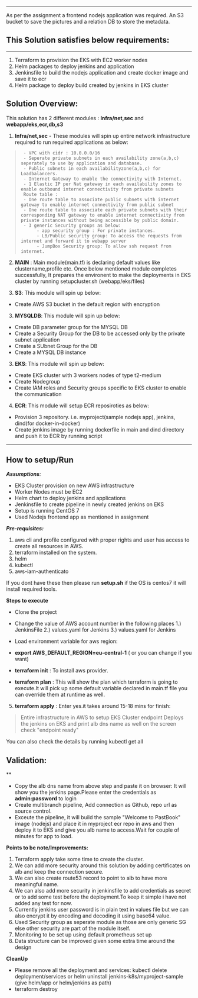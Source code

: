 
***
As per the assignment a frontend nodejs application was required. An S3 bucket to save the pictures and a relation DB to store the metadata. 
## This Solution satisfies below requirements:

***
1. Terraform to provision the EKS with EC2 worker nodes
2. Helm packages to deploy jenkins and application
3. Jenkinsfile to build the nodejs application and create docker image and save it to ecr
4. Helm package to deploy build created by jenkins in EKS cluster

## Solution Overview:

This solution has 2 different modules : **Infra/net,sec** and **webapp/eks,ecr,db,s3**

1. **Infra/net,sec** - These modules will spin up entire network infrastructure required to run required applications as below:

>      - VPC with cidr : 10.0.0.0/16
>      - Seperate private subnets in each availability zone(a,b,c) seperately to use by application and database.
>      - Public subnets in each availabilityzone(a,b,c) for Loadbalancers.
>      - Internet Gateway to enable the connectivity with Internet.
>      - 1 Elastic IP per Nat gateway in each availability zones to enable outbound internet connectivity from private subnets
>      Route table :
>      - One route table to associate public subnets with internet gateway to enable internet connectivity from public subnet
>      - One route table to associate each private subnets with their corresponding NAT gateway to enable internet connectivity from private instances without being accessible by public domain.
>      - 3 generic Security groups as below:  
>           - app security group : For private instances.
>           - LB/Public security group: To access the requests from internet and forward it to webapp server
>           - JumpBox Security group: To allow ssh request from internet.

2. **MAIN** : Main module(main.tf) is declaring default values like clustername,profile etc. Once below mentioned module completes successfully, 
              It prepares the environent to make the deployments in EKS cluster by running setupcluster.sh (webapp/eks/files)
	 
3. **S3**: This module will spin up below:
- Create AWS S3 bucket in the default region with encryption

3. **MYSQLDB**: This module will spin up below:
- Create DB parameter group for the MYSQL DB
- Create a Security Group for the DB to be accessed only by the private subnet application
- Create a SUbnet Group for the DB
- Create a MYSQL DB instance

3. **EKS**: This module will spin up below:
- Create EKS cluster with 3 workers nodes of type t2-medium
- Create Nodegroup
- Create IAM roles and Security groups specific to EKS cluster to enable the communication

4. **ECR**: This module will setup ECR reposiroties as below:
- Provision 3 repository. i.e. myproject(sample nodejs app), jenkins, dind(for docker-in-docker)
- Create jenkins image by running dockerfile in main and dind directory and push it to ECR by running script

***
## How to setup/Run


***Assumptions**:*
- EKS Cluster provision on new AWS infrastructure
- Worker Nodes must be EC2
- Helm chart to deploy jenkins and applications
- Jenkinsfile to create pipeline in newly created jenkins on EKS
- Setup is running CentOS 7
- Used Nodejs frontend app as mentioned in assignment

***Pre-requisites:***

1. aws cli and profile configured with proper rights and user has access to create all resources in AWS.
2. terraform installed on the system.
3. helm
4. kubectl
5. aws-iam-authenticato

If you dont have these then please run **setup.sh** if the OS is centos7 it will install required tools.

**Steps to execute**

- Clone the project
- Change the value of AWS account number in the following places
  1.) JenkinsFile
  2.) values.yaml for Jenkins
  3.) values.yaml for Jenkins

- Load environment variable for aws region:
- **export AWS_DEFAULT_REGION=eu-central-1** ( or you can change if you want)

-  **terraform init** : To install aws provider.

-  **terraform plan** : This will show the plan which terraform is going to execute.It will pick up some default variable declared in main.tf file you can override them at runtime as well.

5. **terraform apply** : Enter yes.it takes around 15-18 mins for finish:

>  Entire infrastructure in AWS to setup EKS
>  Cluster endpoint
>  Deploys the jenkins on EKS and print alb dns name as well on the screen check "endpoint ready"

You can also check the details by running kubectl get all

## Validation:
**
- Copy the alb dns name from above step and paste it on browser: It will show you the jenkins page.Please enter the credentials as **admin:password** to login
- Create multibranch pipeline, Add connection as Github, repo url as source control.
- Exceute the pipeline, it will build the sample "Welcome to PastBook" image (nodejs) and place it in myproject ecr repo in aws and then deploy it to EKS and give you alb name to access.Wait for couple of minutes for app to load.



**Points to be note/Improvements:**

1. Terraform apply take some time to create the cluster.
2. We can add more security around this solution by adding certificates on alb and keep the connection secure.
3. We can also create route53 record to point to alb to have more meaningful name.
4. We can also add more security in jenkinsfile to  add credentials as secret or to add some test before the deployment.To keep it simple i have not added any test for now.
5. Currently jenkins user password is in plain text in values file but we can also encrypt it by encoding and decoding it using base64 value.
6. Used Security group as seperate module as those are only generic SG else other security are part of the module itself.
7. Monitoring to be set up using default prometheus set up
8. Data structure can be improved given some extra time around the design

**CleanUp**
- Please remove all the deployment and services: kubectl delete deployment/services <name> or helm uninstall jenkins-k8s/myproject-sample (give helm/app or helm/jenkins as path)
- terraform destroy
